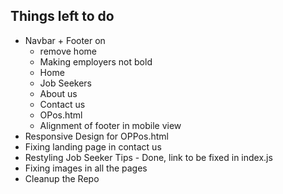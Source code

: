 ## Things left to do

* Navbar +  Footer on 
  * remove home
  * Making employers not bold
  * Home
  * Job Seekers
  * About us
  * Contact us
  * OPos.html
  * Alignment of footer in mobile view
* Responsive Design for OPPos.html
* Fixing landing page in contact us
* Restyling Job Seeker Tips - Done, link to be fixed in index.js
* Fixing images in all the pages
* Cleanup the Repo
